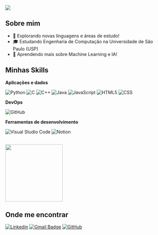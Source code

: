 ![](https://komarev.com/ghpvc/?username=iuricode&color=006bed)

## Sobre mim

- 🤔 Explorando novas linguagens e áreas de estudo!
- 🎓 Estudando Engenharia de Computação na Universidade de São Paulo (USP)
- 🌱 Aprendendo mais sobre Machine Learning e IA!

## Minhas Skills

**Aplicações e dados**

![Python](https://img.shields.io/badge/Python-333333?style=flat&logo=python&logoColor=white)
![C](https://img.shields.io/badge/C-333333?style=flat&logo=c&logoColor=white)
![C++](https://img.shields.io/badge/-C++-333333?style=flat&logo=C%2B%2B&logoColor=00599C)
![Java](https://img.shields.io/badge/-Java-333333?style=flat&logo=Java&logoColor=007396)
![JavaScript](https://img.shields.io/badge/-JavaScript-333333?style=flat&logo=javascript)
![HTML5](https://img.shields.io/badge/-HTML5-333333?style=flat&logo=HTML5)
![CSS](https://img.shields.io/badge/-CSS-333333?style=flat&logo=CSS3&logoColor=1572B6)



**DevOps**

![GitHub](https://img.shields.io/badge/-GitHub-333333?style=flat&logo=github)

**Ferramentas de desenvolvimento**

![Visual Studio Code](https://img.shields.io/badge/-Visual%20Studio%20Code-333333?style=flat&logo=visual-studio-code&logoColor=007ACC)
![Notion](https://img.shields.io/badge/Notion-000000?style=for-the-badge&logo=notion&logoColor=white)

<br/>

<a href="https://github.com/iuricode" title="Perfil do Iuri">
  <img height="180em" src="https://github-readme-stats.vercel.app/api?username=iuricode&theme=dracula&show_icons=true" />
</a>

## Onde me encontrar

[![Linkedin](https://img.shields.io/badge/-username-blue?style=flat-square&logo=Linkedin&logoColor=white&link=LINK-DO-SEU-LINKEDIN)]([LINK-DO-SEU-LINKEDIN](https://www.linkedin.com/in/yudi-asano-ramos/))
[![Gmail Badge](https://img.shields.io/badge/-seuemail@email.com-006bed?style=flat-square&logo=Gmail&logoColor=white&link=mailto:SEU-EMAIL)](mailto:yudiasanoramos@usp.br)
[![GitHub](https://img.shields.io/github/followers/iuricode?label=follow&style=social)](https://github.com/Yudiaramos)
